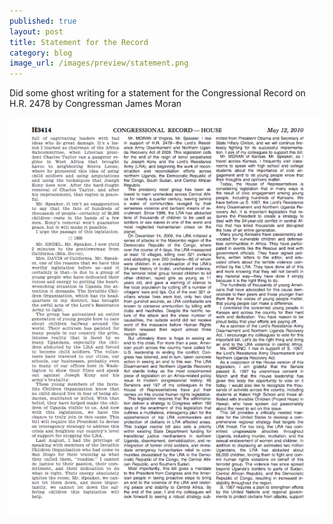 ```yaml
---
published: true
layout: post
title: Statement for the Record
category: blog
image_url: /images/preview/statement.png
---
```


Did some ghost writing for a statement for the Congressional Record on H.R. 2478 by Congressman James Moran

[<img src="/images/statement.png">](https://s3.amazonaws.com/Kenneth/Congressional+Record+-+House+Passage.pdf)
